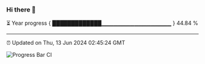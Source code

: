 ### Hi there 👋

⏳ Year progress { █████████████▁▁▁▁▁▁▁▁▁▁▁▁▁▁▁▁▁ } 44.84 %

---

⏰ Updated on Thu, 13 Jun 2024 02:45:24 GMT

![Progress Bar CI](https://github.com/IshwaranRudhara/GIT-ACTION/workflows/Progress%20Bar%20CI/badge.svg)
